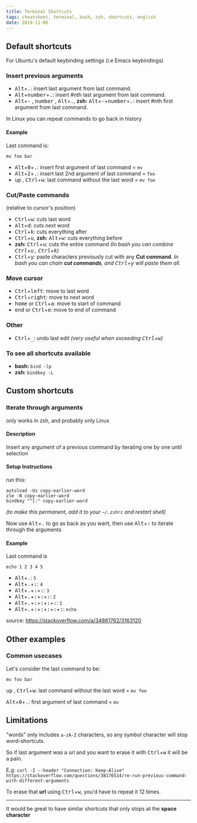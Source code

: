 ```yaml
---
title: Terminal Shortcuts
tags: cheatsheet, terminal, bash, zsh, shortcuts, english
date: 2019-11-06
---
```


## Default shortcuts

For Ubuntu's default keybinding settings (i.e Emacs keybindings)

### Insert previous arguments

- <kbd>Alt</kbd>+<kbd>.</kbd>: insert last argument from last command.
- <kbd>Alt</kbd>+<kbd>number</kbd>+<kbd>.</kbd>: insert #nth last argument from last command.
- <kbd>Alt</kbd>+<kbd>-</kbd> , <kbd>number</kbd> , <kbd>Alt</kbd>+<kbd>.</kbd>, **zsh:** <kbd>Alt</kbd>+<kbd>-</kbd>+<kbd>number</kbd>+<kbd>.</kbd>: insert #nth first argument from last command.

In Linux you can repeat commands to go back in history

#### Example

Last command is:

    mv foo bar

- <kbd>Alt</kbd>+<kbd>0</kbd>+<kbd>.</kbd>: insert first argument of last command = `mv`
- <kbd>Alt</kbd>+<kbd>2</kbd>+<kbd>.</kbd>: insert last 2nd argument of last command = `foo`
- <kbd>up</kbd> , <kbd>Ctrl</kbd>+<kbd>w</kbd>: last command without the last word = `mv foo`

### Cut/Paste commands

(relative to cursor's position)

- <kbd>Ctrl</kbd>+<kbd>w</kbd>: cuts last word
- <kbd>Alt</kbd>+<kbd>d</kbd>: cuts next word
- <kbd>Ctrl</kbd>+<kbd>k</kbd>: cuts everything after
- <kbd>Ctrl</kbd>+<kbd>u</kbd>, **zsh:** <kbd>Alt</kbd>+<kbd>w</kbd>: cuts everything before
- **zsh:** <kbd>Ctrl</kbd>+<kbd>u</kbd>: cuts the entire command *(In bash you can combine <kbd>Ctrl</kbd>+<kbd>u</kbd> , <kbd>Ctrl</kbd>+<kbd>k</kbd>)*
- <kbd>Ctrl</kbd>+<kbd>y</kbd>: paste characters previously cut with any **Cut command**. *In bash you can chain **cut commands**, and <kbd>Ctrl</kbd>+<kbd>y</kbd> will paste them all.*

### Move cursor

- <kbd>Ctrl</kbd>+<kbd>left</kbd>: move to last word
- <kbd>Ctrl</kbd>+<kbd>right</kbd>: move to next word
- <kbd>home</kbd> or <kbd>Ctrl</kbd>+<kbd>a</kbd>: move to start of command
- <kbd>end</kbd> or <kbd>Ctrl</kbd>+<kbd>e</kbd>: move to end of command

### Other

- <kbd>Ctrl</kbd>+<kbd>_</kbd>: undo last edit *(very useful when exceeding <kbd>Ctrl</kbd>+<kbd>w</kbd>)*

### To see all shortcuts available

- **bash:** `bind -lp`
- **zsh:** `bindkey -L`

## Custom shortcuts

### Iterate through arguments

only works in zsh, and probably only Linux

#### Description

Insert any argument of a previous command by iterating one by one until selection

#### Setup Instructions

run this:

    autoload -Uz copy-earlier-word
    zle -N copy-earlier-word
    bindkey "^[:" copy-earlier-word

*(to make this permanent, add it to your `~/.zshrc` and restart shell)*

Now use <kbd>Alt</kbd>+<kbd>.</kbd> to go as back as you want, then use <kbd>Alt</kbd>+<kbd>:</kbd> to iterate through the arguments

#### Example

Last command is

    echo 1 2 3 4 5

- <kbd>Alt</kbd>+<kbd>.</kbd>: `5`
- <kbd>Alt</kbd>+<kbd>.</kbd>+<kbd>:</kbd>: `4`
- <kbd>Alt</kbd>+<kbd>.</kbd>+<kbd>:</kbd>+<kbd>:</kbd>: `3`
- <kbd>Alt</kbd>+<kbd>.</kbd>+<kbd>:</kbd>+<kbd>:</kbd>+<kbd>:</kbd>: `2`
- <kbd>Alt</kbd>+<kbd>.</kbd>+<kbd>:</kbd>+<kbd>:</kbd>+<kbd>:</kbd>+<kbd>:</kbd>: `1`
- <kbd>Alt</kbd>+<kbd>.</kbd>+<kbd>:</kbd>+<kbd>:</kbd>+<kbd>:</kbd>+<kbd>:</kbd>+<kbd>:</kbd>: `echo`

source: <https://stackoverflow.com/a/34861762/3163120>

## Other examples

### Common usecases

Let's consider the last command to be:

    mv foo bar

<kbd>up</kbd> , <kbd>Ctrl</kbd>+<kbd>w</kbd>: last command without the last word = `mv foo`

<kbd>Alt</kbd>+<kbd>0</kbd>+<kbd>.</kbd>: first argument of last command = `mv`

## Limitations

 "words" only includes `a-zA-Z` characters, so any symbol character will stop word-shortcuts.

So if last argument was a url and you want to erase it with <kbd>Ctrl</kbd>+<kbd>w</kbd> it will be a pain.

E.g: `curl -I --header "Connection: Keep-Alive" https://stackoverflow.com/questions/38176514/re-run-previous-command-with-different-arguments`

To erase that **url** using <kbd>Ctrl</kbd>+<kbd>w</kbd>, you'd have to repeat it 12 times.

---

It would be great to have similar shortcuts that only stops at the **space character**
